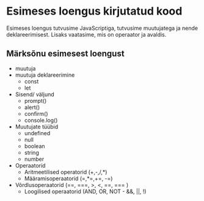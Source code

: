 # Esimeses loengus kirjutatud kood

Esimeses loengus tutvusime JavaScriptiga, tutvusime muutujatega ja nende deklareerimisest. Lisaks vaatasime, mis on operaator ja avaldis.

## Märksõnu esimesest loengust

- muutuja
- muutuja deklareerimine
  - const
  - let
- Sisend/ väljund
  -   prompt()
  -   alert()
  -   confirm()
  -   console.log()
- Muutujate tüübid
  - undefined
  - null
  - boolean
  - string
  - number
- Operaatorid
  - Aritmeetilised operatorid (+,-,/,*)
  - Määramisoperaatorid (=,*=,+=, -=)
- Võrdlusoperaatorid (==, ===, >, <, ==, === )
  - Loogilised operaatorid (AND, OR, NOT - &&, ||, !)